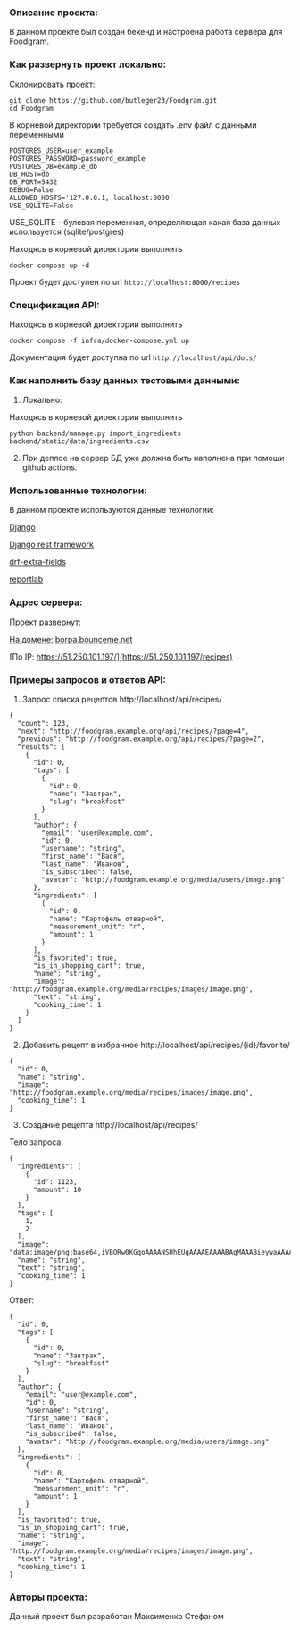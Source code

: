 ### Описание проекта:

В данном проекте был создан бекенд и настроена работа сервера для Foodgram.

### Как развернуть проект локально:

Склонировать проект:

```
git clone https://github.com/butleger23/Foodgram.git
cd Foodgram
```

В корневой директории требуется создать .env файл с данными переменными
```
POSTGRES_USER=user_example
POSTGRES_PASSWORD=password_example
POSTGRES_DB=example_db
DB_HOST=db
DB_PORT=5432
DEBUG=False
ALLOWED_HOSTS='127.0.0.1, localhost:8000'
USE_SQLITE=False
```
USE_SQLITE - булевая переменная, определяющая какая база данных используется (sqlite/postgres)

Находясь в корневой директории выполнить

`docker compose up -d`

Проект будет доступен по url `http://localhost:8000/recipes`

### Спецификация API:

Находясь в корневой директории выполнить

`docker compose -f infra/docker-compose.yml up`

Документация будет доступна по url `http://localhost/api/docs/`

### Как наполнить базу данных тестовыми данными:

1) Локально:

Находясь в корневой директории выполнить

`python backend/manage.py import_ingredients backend/static/data/ingredients.csv`

2) При деплое на сервер БД уже должна быть наполнена при помощи github actions.

### Использованные технологии:

В данном проекте используются данные технологии:

[Django](https://www.djangoproject.com/)

[Django rest framework](https://www.django-rest-framework.org/)

[drf-extra-fields](https://github.com/Hipo/drf-extra-fields)

[reportlab](https://pypi.org/project/reportlab/)

### Адрес сервера:

Проект развернут:

[На домене: borpa.bounceme.net](https://borpa.bounceme.net/)

[По IP: https://51.250.101.197/](https://51.250.101.197/recipes)

### Примеры запросов и ответов API:
1) Запрос списка рецептов
http://localhost/api/recipes/

```
{
  "count": 123,
  "next": "http://foodgram.example.org/api/recipes/?page=4",
  "previous": "http://foodgram.example.org/api/recipes/?page=2",
  "results": [
    {
      "id": 0,
      "tags": [
        {
          "id": 0,
          "name": "Завтрак",
          "slug": "breakfast"
        }
      ],
      "author": {
        "email": "user@example.com",
        "id": 0,
        "username": "string",
        "first_name": "Вася",
        "last_name": "Иванов",
        "is_subscribed": false,
        "avatar": "http://foodgram.example.org/media/users/image.png"
      },
      "ingredients": [
        {
          "id": 0,
          "name": "Картофель отварной",
          "measurement_unit": "г",
          "amount": 1
        }
      ],
      "is_favorited": true,
      "is_in_shopping_cart": true,
      "name": "string",
      "image": "http://foodgram.example.org/media/recipes/images/image.png",
      "text": "string",
      "cooking_time": 1
    }
  ]
}
```
2) Добавить рецепт в избранное http://localhost/api/recipes/{id}/favorite/

```
{
  "id": 0,
  "name": "string",
  "image": "http://foodgram.example.org/media/recipes/images/image.png",
  "cooking_time": 1
}
```
3) Создание рецепта http://localhost/api/recipes/

Тело запроса:
```
{
  "ingredients": [
    {
      "id": 1123,
      "amount": 10
    }
  ],
  "tags": [
    1,
    2
  ],
  "image": "data:image/png;base64,iVBORw0KGgoAAAANSUhEUgAAAAEAAAABAgMAAABieywaAAAACVBMVEUAAAD///9fX1/S0ecCAAAACXBIWXMAAA7EAAAOxAGVKw4bAAAACklEQVQImWNoAAAAggCByxOyYQAAAABJRU5ErkJggg==",
  "name": "string",
  "text": "string",
  "cooking_time": 1
}
```
Ответ:
```
{
  "id": 0,
  "tags": [
    {
      "id": 0,
      "name": "Завтрак",
      "slug": "breakfast"
    }
  ],
  "author": {
    "email": "user@example.com",
    "id": 0,
    "username": "string",
    "first_name": "Вася",
    "last_name": "Иванов",
    "is_subscribed": false,
    "avatar": "http://foodgram.example.org/media/users/image.png"
  },
  "ingredients": [
    {
      "id": 0,
      "name": "Картофель отварной",
      "measurement_unit": "г",
      "amount": 1
    }
  ],
  "is_favorited": true,
  "is_in_shopping_cart": true,
  "name": "string",
  "image": "http://foodgram.example.org/media/recipes/images/image.png",
  "text": "string",
  "cooking_time": 1
}
```
### Авторы проекта:

Данный проект был разработан Максименко Стефаном
